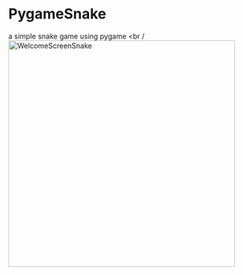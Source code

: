 # PygameSnake
a simple snake game using pygame <br /
<img width="452" alt="WelcomeScreenSnake" src="https://user-images.githubusercontent.com/78238784/111266706-2683a280-85e8-11eb-8e2b-5d35e2e04f35.PNG">

